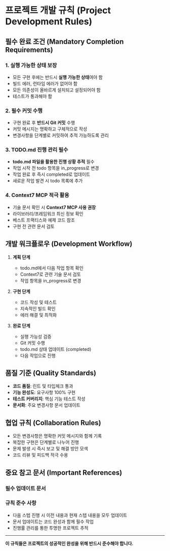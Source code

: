 # 프로젝트 개발 규칙 (Project Development Rules)

## 필수 완료 조건 (Mandatory Completion Requirements)

### 1. 실행 가능한 상태 보장
- 모든 구현 후에는 반드시 **실행 가능한 상태**여야 함
- 빌드 에러, 런타임 에러가 없어야 함
- 모든 의존성이 올바르게 설치되고 설정되어야 함
- 테스트가 통과해야 함

### 2. 필수 커밋 수행
- 구현 완료 후 **반드시 Git 커밋** 수행
- 커밋 메시지는 명확하고 구체적으로 작성
- 변경사항을 단계별로 커밋하여 추적 가능하도록 관리

### 3. TODO.md 진행 관리 필수
- **todo.md 파일을 활용한 진행 상황 추적** 필수
- 작업 시작 전 todo 항목을 in_progress로 변경
- 작업 완료 후 즉시 completed로 업데이트
- 새로운 작업 발견 시 todo 목록에 추가

### 4. Context7 MCP 적극 활용
- 기술 문서 확인 시 **Context7 MCP 사용 권장**
- 라이브러리/프레임워크 최신 정보 확인
- 베스트 프랙티스와 예제 코드 참조
- 구현 전 관련 문서 검토

## 개발 워크플로우 (Development Workflow)

1. **계획 단계**
   - todo.md에서 다음 작업 항목 확인
   - Context7로 관련 기술 문서 검토
   - 작업 항목을 in_progress로 변경

2. **구현 단계**
   - 코드 작성 및 테스트
   - 지속적인 빌드 확인
   - 에러 해결 및 최적화

3. **완료 단계**
   - 실행 가능성 검증
   - Git 커밋 수행
   - todo.md 상태 업데이트 (completed)
   - 다음 작업으로 진행

## 품질 기준 (Quality Standards)

- **코드 품질**: 린트 및 타입체크 통과
- **기능 완성도**: 요구사항 100% 구현
- **테스트 커버리지**: 핵심 기능 테스트 작성
- **문서화**: 주요 변경사항 문서 업데이트

## 협업 규칙 (Collaboration Rules)

- 모든 변경사항은 명확한 커밋 메시지와 함께 기록
- 복잡한 구현은 단계별로 나누어 진행
- 문제 발생 시 즉시 보고 및 해결 방안 모색
- 코드 리뷰 및 피드백 적극 수용

## 중요 참고 문서 (Important References)

### 필수 업데이트 문서

### 규칙 준수 사항
- 다음 스텝 진행 시 이전 내용과 현재 스텝 내용을 모두 업데이트
- 문서 업데이트는 코드 완성과 함께 필수 작업
- 진행률 관리를 통한 투명한 프로젝트 추적

---

**이 규칙들은 프로젝트의 성공적인 완성을 위해 반드시 준수해야 합니다.**